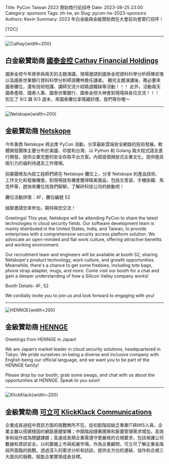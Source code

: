 Title: PyCon Taiwan 2023 贊助商行前招呼
Date: 2023-08-25 23:00
Category: sponsors
Tags: zh-tw, en
Slug: pycon-tw-2023-sponsors
Authors: Kevin
Summary: 2023 年白金級與金級贊助商在大會前向會眾打招呼！

[TOC]

---
![Cathay](images/2023-08-24-pycon-tw-2023-sponsors/Cathay.png){width=200}
## 白金級贊助商 [國泰金控 Cathay Financial Holdings](https://www.cathayholdings.com/holdings/)

國泰金控今年將參與兩天的主題演講，現場邀請到國泰金控資料科學分析師陳奕惟以及國泰世華銀行資料科學分析師游騰林擔任講者。
聽完主題演講後，務必要來國泰攤位，還有技術短講、講師交流介紹精選職缺等活動！！！
此外，活動兩天國泰產險、國泰人壽、國泰世華銀行、國泰金控大神會到現場與各位交流！！！
別忘了 9/2 跟 9/3 週末，來國泰攤位拿隱藏好禮，我們等你喔～

---
![Netskope](images/2023-08-24-pycon-tw-2023-sponsors/Netskope.png){width=200}
## 金級贊助商 [Netskope](https://www.netskope.com/)

今年美商 Netskope 將出席 PyCon 活動，分享最新雲端安全網路的技術發展。軟體開發團隊主要分布於美國、印度和台灣，以 Python 和 Golang 兩大程式語言進行開發，提供企業完整的安全存取平台方案。內部提倡開放式企業文化，提供極具吸引力的福利待遇及工作環境。

招募團隊及內部工程師們將在 Netskope 攤位上，分享 Netskope 的產品技術、工作文化和發展機會。到現場就有機會獲得精美獎品，包括文青袋、手機掛繩、馬克杯等，趕快來攤位找我們聊聊，了解矽科技公司的脈動吧！

攤位活動詳情：4F，攤位編號 S2

誠摯邀請您來參加，期待與您交流！


Greetings! This year, Netskope will be attending PyCon to share the latest technologies in cloud security fields. Our software development team is mainly distributed in the United States, India, and Taiwan, to provide enterprises with a comprehensive security access platform solution. We advocate an open-minded and flat work culture, offering attractive benefits and working environment.

Our recruitment team and engineers will be available at booth S2, sharing Netskope's product technology, work culture, and growth opportunities. Meanwhile, there's a chance to get some freebies, including tote bags, phone strap adapter, mugs, and more. Come visit our booth for a chat and gain a deeper understanding of how a Silicon Valley company works!

Booth Details: 4F, S2

We cordially invite you to join us and look forward to engaging with you!

---
![HENNGE](images/2023-08-24-pycon-tw-2023-sponsors/HENNGE.png){width=200}
## 金級贊助商 [HENNGE](https://hennge.com/global)

Greetings from HENNGE in Japan!

We are Japan’s market leader in cloud security solutions, headquartered in Tokyo. We pride ourselves on being a diverse and inclusive company with English being our official language, and we want you to be part of the HENNGE family!

Please drop by our booth, grab some swags, and chat with us about the opportunities at HENNGE. Speak to you soon!

---
![KlickKlack](images/2023-08-24-pycon-tw-2023-sponsors/KlickKlack.png){width=200}
## 金級贊助商 [可立可 KlickKlack Communications](https://www.kkco.com.tw/)

企業成長過程中資訊方面的挑戰無所不在。從初創階段缺乏專業IT與MIS人員，企業主難以搭建穩固的網路基礎架構；中期階段隨著團隊和裝置管理需求增加，高效率和協作成為關鍵課題；高速成長期企業需遵守更嚴格的合規要求，包括保護公司數據和資訊安全，以利籌備上市與拓展市場。作為企業顧問，可立可了解企業各階段所面臨的挑戰，透過深入的需求分析和訪談，提供全方位的連結、協作和合規三大面向的服務，賦能企業實現成長目標。
